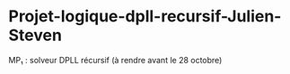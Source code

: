 # Projet-logique-dpll-recursif-Julien-Steven
MP₁ : solveur DPLL récursif (à rendre avant le 28 octobre) 
